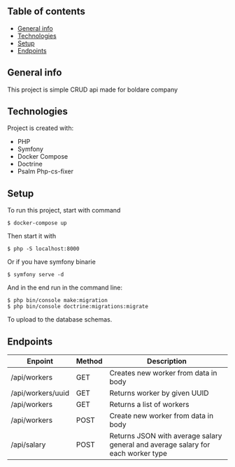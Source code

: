 ## Table of contents
* [General info](#general-info)
* [Technologies](#technologies)
* [Setup](#setup)
* [Endpoints](#endpoints)

## General info
This project is simple CRUD api made for boldare company
	
## Technologies
Project is created with:
* PHP
* Symfony
* Docker Compose
* Doctrine
* Psalm Php-cs-fixer
	
## Setup
To run this project, start with command 

```
$ docker-compose up
```
Then start it with 
```
$ php -S localhost:8000
```
Or if you have symfony binarie
```
$ symfony serve -d
```
And in the end run in the command line:
```
$ php bin/console make:migration
$ php bin/console doctrine:migrations:migrate
```
To upload to the database schemas.

## Endpoints

| Enpoint            | Method | Description                                                                      |
|--------------------|--------|----------------------------------------------------------------------------------|
| /api/workers       | GET    | Creates new worker from data in body                                             |
| /api/workers/uuid  | GET    | Returns worker by given UUID                                                     |
| /api/workers       | GET    | Returns a list of workers                                                        |
| /api/workers       | POST   | Create new worker from data in body                                              |
| /api/salary        | POST   | Returns JSON with average salary general and average salary for each worker type |
